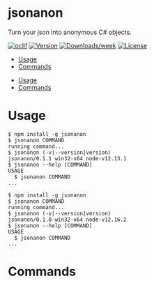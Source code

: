 jsonanon
========

Turn your json into anonymous C# objects.

[![oclif](https://img.shields.io/badge/cli-oclif-brightgreen.svg)](https://oclif.io)
[![Version](https://img.shields.io/npm/v/jsonanon.svg)](https://npmjs.org/package/jsonanon)
[![Downloads/week](https://img.shields.io/npm/dw/jsonanon.svg)](https://npmjs.org/package/jsonanon)
[![License](https://img.shields.io/npm/l/jsonanon.svg)](https://github.com/dperez3/jsonanon/blob/master/package.json)

<!-- toc -->
* [Usage](#usage)
* [Commands](#commands)
<!-- tocstop -->
* [Usage](#usage)
* [Commands](#commands)
<!-- tocstop -->
# Usage
<!-- usage -->
```sh-session
$ npm install -g jsonanon
$ jsonanon COMMAND
running command...
$ jsonanon (-v|--version|version)
jsonanon/0.1.1 win32-x64 node-v12.13.1
$ jsonanon --help [COMMAND]
USAGE
  $ jsonanon COMMAND
...
```
<!-- usagestop -->
```sh-session
$ npm install -g jsonanon
$ jsonanon COMMAND
running command...
$ jsonanon (-v|--version|version)
jsonanon/0.1.0 win32-x64 node-v12.16.2
$ jsonanon --help [COMMAND]
USAGE
  $ jsonanon COMMAND
...
```
<!-- usagestop -->
# Commands
<!-- commands -->

<!-- commandsstop -->

<!-- commandsstop -->
